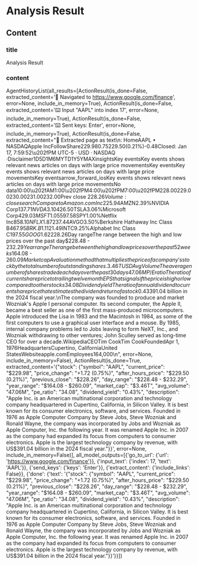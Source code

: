 # Analysis Result

## Content

### title

Analysis Result

### content

AgentHistoryList(all_results=[ActionResult(is_done=False, extracted_content='🔗  Navigated to https://www.google.com/finance', error=None, include_in_memory=True), ActionResult(is_done=False, extracted_content='⌨️  Input "AAPL" into index 17', error=None, include_in_memory=True), ActionResult(is_done=False, extracted_content='⌨️  Sent keys: Enter', error=None, include_in_memory=True), ActionResult(is_done=False, extracted_content="📄  Extracted page as text\n: HomeAAPL • NASDAQApple IncFollowShare$229.980.75%+1.72 TodayAfter Hours:$229.50(0.21%)-0.48Closed: Jan 17, 7:59:52\u202fPM UTC-5 · USD · NASDAQ ·Disclaimer1D5D1M6MYTD1Y5YMAXinsightsKey eventsKey events shows relevant news articles on days with large price movementsKey eventsKey events shows relevant news articles on days with large price movementsKey eventsarrow_forward_iosKey events shows relevant news articles on days with large price movementsNo data10:00\u202fAM1:00\u202fPM4:00\u202fPM7:00\u202fPM228.00229.00230.00231.00232.00Prev close $228.26Volume:closesearchCompare toAmazon.com Inc$225.94AMZN2.39%NVIDIA Corp$137.71NVDA3.10%Tesla Inc$426.50TSLA3.06%Microsoft Corp$429.03MSFT1.05%SPDR S&P 500 ETF Trust$597.58SPY1.00%Netflix Inc$858.10NFLX1.87%Broadcom Inc$237.44AVGO3.50%Berkshire Hathaway Inc Class B$467.95BRK.B1.11%Intel Corp$21.49INTC9.25%Alphabet Inc Class C$197.55GOOG1.62%In the newsBarron's2 days agoApple, Alphabet, Qorvo, Novo Nordisk, SLB, J.B. Hunt, Rivian, and More \nStock MoversFinancial Times1 hour agoApple hit by Belgian probe over ‘blood minerals’ from CongoFox Business17 hours agoTrump speaks with Apple CEO Tim Cook, teases US investmentBusiness Insider1 day agoApple releases list of ByteDance apps it removed alongside TikTok after US \nshutdownFox News17 hours agoTrump talks Apple CEO Tim Cook, stock market and small business optimismThe Motley Fool2 days agoWhere Will Apple Stock Be in 5 Years?FinancialsIncome Statement\ue316\ue313QuarterlyAnnual050B100BRevenueNet IncomeSep 2024Jun 2024Mar 2024Dec 2023Sep 2023RevenueNet income(USD)Sep 2024infoFiscal Q4 2024 ended 9/28/24. Reported on 10/31/24.Y/Y changeRevenueThe total amount of income generated by the sale of goods or services related to the company's primary operations94.93B6.07%Operating expenseRepresents the total incurred expenses through normal operations14.29B6.17%Net incomeCompany’s earnings for a period net of operating costs, taxes, and interest14.74B-35.81%Net profit marginMeasures how much net income or profit is generated as a percentage of revenue.15.52-39.49%Earnings per shareRepresents the company's profit divided by the outstanding shares of its common stock.1.6412.33%EBITDAEarnings before interest, taxes, depreciation, and amortization, is a measure of a company's overall financial performance and is used as an alternative to net income in some circumstances32.50B9.72%Effective tax rateThe percent of their income that a corporation pays in taxes50.23%—Balance Sheet\ue316\ue313QuarterlyAnnual0100B200B300BTotal AssetsTotal LiabilitiesSep 2024Jun 2024Mar 2024Dec 2023Sep 2023Total assetsTotal liabilities(USD)Sep 2024infoFiscal Q4 2024 ended 9/28/24. Reported on 10/31/24.Y/Y changeCash and short-term investmentsInvestments that are relatively liquid and have maturities between 3  months and one year65.17B5.87%Total assetsThe total amount of assets owned by a company364.98B3.52%Total liabilitiesSum of the combined debts a company owes308.03B6.06%Total equityThe value of subtracting the total liabilities from the total assets of a company56.95B—Shares outstandingTotal number of common shares outstanding as of the latest date disclosed in a financial filing15.12B—Price to bookA ratio used to determine if a company’s market value is in line with the value of its assets less liabilities and preferred stock60.55—Return on assetsA financial ratio that shows a company’s profitability compared to its assets21.24%—Return on capitalCompany’s return above the average cost it pays for its debt and equity capital43.01%—Cash Flow\ue316\ue313QuarterlyAnnual-5B05B10BNet Change in CashSep 2024Jun 2024Mar 2024Dec 2023Sep 2023Net change in cash(USD)Sep 2024infoFiscal Q4 2024 ended 9/28/24. Reported on 10/31/24.Y/Y changeNet incomeCompany’s earnings for a period net of operating costs, taxes, and interest14.74B-35.81%Cash from operationsNet cash used or generated for core business activities26.81B24.14%Cash from investingNet cash used or generated in investing activities such as purchasing assets1.45B-39.64%Cash from financingNet cash used or generated in financing activities such as dividend payments and loans-24.95B-7.75%Net change in cashThe amount by which a company's cash balance increases or decreases in an accounting period3.31B294.28%Free cash flowAmount of cash a business has after it has met its financial obligations such as debt and outstanding payments34.54B180.60%equalizerMost activeOne of the most heavily traded stocks during the last trading sessionStockOwnership of a fraction of a corporation and the right to claim a share of the corporation's assets and profits equal to the amount of stock ownedUS listed securityListed on NASDAQUS headquarteredHeadquartered in Cupertino, California, United StatesPrevious closeThe last closing price$228.26Day rangeThe range between the high and low prices over the past day$228.48 - $232.29Year rangeThe range between the high and low prices over the past 52 weeks$164.08 - $260.09Market capA valuation method that multiplies the price of a company's stock by the total number of outstanding shares.3.46T USDAvg VolumeThe average number of shares traded each day over the past 30 days47.06MP/E ratioThe ratio of current share price to trailing twelve month EPS that signals if the price is high or low compared to other stocks34.08Dividend yieldThe ratio of annual dividend to current share price that estimates the dividend return of a stock0.43%Primary exchangeListed exchange for this securityNASDAQCDP Climate Change ScoreA score provided by CDP (formerly the Carbon Disclosure Project) that rates a company on its climate transparency and performanceA-About\ue316\ue313Apple Inc. is an American multinational corporation and technology company headquartered in Cupertino, California, in Silicon Valley. It is best known for its consumer electronics, software, and services. Founded in 1976 as Apple Computer Company by Steve Jobs, Steve Wozniak and Ronald Wayne, the company was incorporated by Jobs and Wozniak as Apple Computer, Inc. the following year. It was renamed Apple Inc. in 2007 as the company had expanded its focus from computers to consumer electronics. Apple is the largest technology company by revenue, with US$391.04 billion in the 2024 fiscal year.\nThe company was founded to produce and market Wozniak's Apple I personal computer. Its second computer, the Apple II, became a best seller as one of the first mass-produced microcomputers. Apple introduced the Lisa in 1983 and the Macintosh in 1984, as some of the first computers to use a graphical user interface and a mouse. By 1985, internal company problems led to Jobs leaving to form NeXT, Inc., and Wozniak withdrawing to other ventures; John Sculley served as long-time CEO for over a decade.WikipediaCEOTim CookTim CookFoundedApr 1, 1976HeadquartersCupertino, CaliforniaUnited StatesWebsiteapple.comEmployees164,000\n", error=None, include_in_memory=False), ActionResult(is_done=True, extracted_content='{"stock": {"symbol": "AAPL", "current_price": "$229.98", "price_change": "+1.72 (0.75%)", "after_hours_price": "$229.50 (0.21%)", "previous_close": "$228.26", "day_range": "$228.48 - $232.29", "year_range": "$164.08 - $260.09", "market_cap": "$3.46T", "avg_volume": "47.06M", "pe_ratio": "34.08", "dividend_yield": "0.43%", "description": "Apple Inc. is an American multinational corporation and technology company headquartered in Cupertino, California, in Silicon Valley. It is best known for its consumer electronics, software, and services. Founded in 1976 as Apple Computer Company by Steve Jobs, Steve Wozniak and Ronald Wayne, the company was incorporated by Jobs and Wozniak as Apple Computer, Inc. the following year. It was renamed Apple Inc. in 2007 as the company had expanded its focus from computers to consumer electronics. Apple is the largest technology company by revenue, with US$391.04 billion in the 2024 fiscal year."}}', error=None, include_in_memory=False)], all_model_outputs=[{'go_to_url': {'url': 'https://www.google.com/finance'}}, {'input_text': {'index': 17, 'text': 'AAPL'}}, {'send_keys': {'keys': 'Enter'}}, {'extract_content': {'include_links': False}}, {'done': {'text': '{"stock": {"symbol": "AAPL", "current_price": "$229.98", "price_change": "+1.72 (0.75%)", "after_hours_price": "$229.50 (0.21%)", "previous_close": "$228.26", "day_range": "$228.48 - $232.29", "year_range": "$164.08 - $260.09", "market_cap": "$3.46T", "avg_volume": "47.06M", "pe_ratio": "34.08", "dividend_yield": "0.43%", "description": "Apple Inc. is an American multinational corporation and technology company headquartered in Cupertino, California, in Silicon Valley. It is best known for its consumer electronics, software, and services. Founded in 1976 as Apple Computer Company by Steve Jobs, Steve Wozniak and Ronald Wayne, the company was incorporated by Jobs and Wozniak as Apple Computer, Inc. the following year. It was renamed Apple Inc. in 2007 as the company had expanded its focus from computers to consumer electronics. Apple is the largest technology company by revenue, with US$391.04 billion in the 2024 fiscal year."}}'}}])